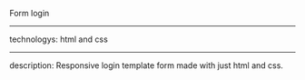 Form login
<hr>
technologys: html and css
<hr>
description: Responsive login template form made with just html and css.
